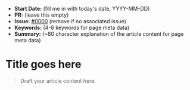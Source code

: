 - **Start Date:** (fill me in with today's date, YYYY-MM-DD)
- **PR:** (leave this empty)
- **Issue:** [#0000](link-to-issue) (remove if no associated issue)
- **Keywords:** (4-8 keywords for page meta data)
- **Summary:** (~60 character explanation of the article content for page meta data)

# Title goes here

> Draft your article content here.
